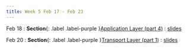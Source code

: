 ```yaml
---
title: Week 5 Feb 17 - Feb 23
---
```

Feb 18
: **Section**{: .label .label-purple }[Application Layer (part 4)](#)
  : [slides](#)

Feb 20
: **Section**{: .label .label-purple }[Transport Layer (part 1)](#)
  : [slides](#)
